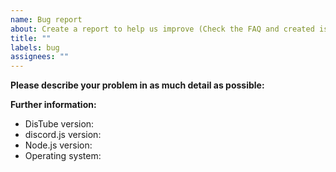 ```yaml
---
name: Bug report
about: Create a report to help us improve (Check the FAQ and created issues first)
title: ""
labels: bug
assignees: ""
---
```


**Please describe your problem in as much detail as possible:**

**Further information:**

- DisTube version:
- discord.js version:
- Node.js version:
- Operating system:

